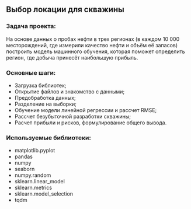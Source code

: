 ## Выбор локации для скважины

### Задача проекта:

На основе данных о пробах нефти в трех регионах (в каждом 10 000 месторождений, где измерили качество нефти и объём её запасов) построить модель машинного обучения, которая поможет определить регион, где добыча принесёт наибольшую прибыль.

### Основные шаги:

- Загрузка библиотек;
- Открытие файлов и знакомство с данными;
- Предобработка данных;
- Разделение на выборки;
- Обучение модели линейной регрессии и рассчет RMSE;
- Рассчет безубыточной разработки скважины;
- Расчет прибыли и рисков, формулирование общего вывода.

### Используемые библиотеки:

- matplotlib.pyplot
- pandas
- numpy
- seaborn
- numpy.random
- sklearn.linear_model
- sklearn.metrics
- sklearn.model_selection
- tqdm
